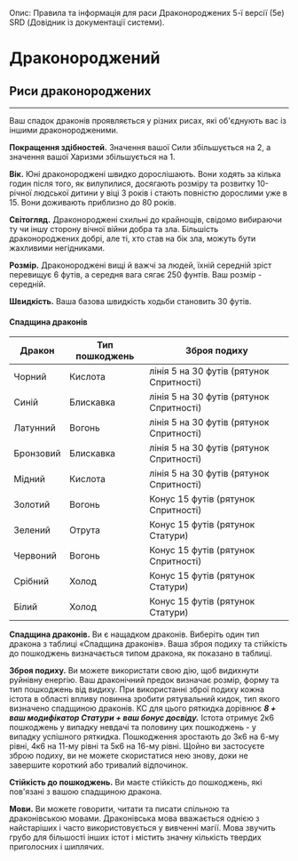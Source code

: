 Опис: Правила та інформація для раси Драконороджених 5-ї версії (5e) SRD (Довідник із документації системи).

# Драконороджений
## Риси драконороджених
- - -
Ваш спадок драконів проявляється у різних рисах, які об'єднують вас із іншими драконородженими.

**Покращення здібностей.** Значення вашої Сили збільшується на 2, а значення вашої Харизми збільшується на 1.

**Вік.** Юні драконороджені швидко дорослішають. Вони ходять за кілька годин після того, як вилупилися, досягають розміру та розвитку 10-річної людської дитини у віці 3 років і стають повністю дорослими уже в 15. Вони доживають приблизно до 80 років.

**Світогляд.** Драконороджені схильні до крайнощів, свідомо вибираючи ту чи іншу сторону вічної війни добра та зла. Більшість драконороджених добрі, але ті, хто став на бік зла, можуть бути жахливими негідниками.

**Розмір.** Драконороджені вищі й важчі за людей, їхній середній зріст перевищує 6 футів, а середня вага сягає 250 фунтів. Ваш розмір - середній.

**Швидкість.** Ваша базова швидкість ходьби становить 30 футів.

#### Спадщина драконів
| Дракон    | Тип пошкоджень | Зброя подиху                             |
| --------- | -------------- | ---------------------------------------- |
| Чорний    | Кислота        | лінія 5 на 30 футів (рятунок Спритності) |
| Синій     | Блискавка      | лінія 5 на 30 футів (рятунок Спритності) |
| Латунний  | Вогонь         | лінія 5 на 30 футів (рятунок Спритності) |
| Бронзовий | Блискавка      | лінія 5 на 30 футів (рятунок Спритності) |
| Мідний    | Кислота        | лінія 5 на 30 футів (рятунок Спритності) |
| Золотий   | Вогонь         | Конус 15 футів (рятунок Спритності)      |
| Зелений   | Отрута         | Конус 15 футів (рятунок Статури)         |
| Червоний  | Вогонь         | Конус 15 футів (рятунок Спритності)      |
| Срібний   | Холод          | Конус 15 футів (рятунок Статури)         |
| Білий     | Холод          | Конус 15 футів (рятунок Статури)         |

**Спадщина драконів.** Ви є нащадком драконів. Виберіть один тип дракона з таблиці «Спадщина драконів». Ваша зброя подиху та стійкість до пошкоджень визначається типом дракона, як показано в таблиці.

**Зброя подиху.** Ви можете використати свою дію, щоб видихнути руйнівну енергію. Ваш драконічний предок визначає розмір, форму та тип пошкоджень від видиху. При використанні зброї подиху кожна істота в області впливу повинна зробити рятувальний кидок, тип якого визначено спадщиною драконів. КС для цього ряткидка дорівнює **_8 + ваш модифікатор Статури + ваш бонус досвіду._** Істота отримує 2к6 пошкоджень у випадку невдачі та половину цих пошкоджень - у випадку успішного ряткидка. Пошкодження зростають до 3к6 на 6-му рівні, 4к6 на 11-му рівні та 5к6 на 16-му рівні. Щойно ви застосуєте зброю подиху, ви не можете скористатися нею знову, доки не завершите короткий або тривалий відпочинок.

**Стійкість до пошкоджень.** Ви маєте стійкість до пошкоджень, які пов'язані з вашою спадщиною дракона.

**Мови.** Ви можете говорити, читати та писати спільною та драконівською мовами. Драконівська мова вважається однією з найстаріших і часто використовується у вивченні магії. Мова звучить грубо для більшості інших істот і містить значну кількість твердих приголосних і шиплячих.  